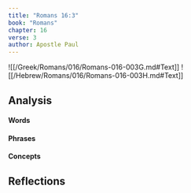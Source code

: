 ```yaml
---
title: "Romans 16:3"
book: "Romans"
chapter: 16
verse: 3
author: Apostle Paul
---
```

![[/Greek/Romans/016/Romans-016-003G.md#Text]]
![[/Hebrew/Romans/016/Romans-016-003H.md#Text]]

## Analysis

#### Words

#### Phrases

#### Concepts

## Reflections
